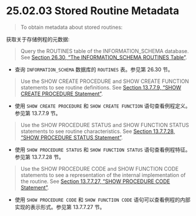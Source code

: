 # 25.02.03 Stored Routine Metadata

> To obtain metadata about stored routines:

获取关于存储例程的元数据:

> Query the ROUTINES table of the INFORMATION_SCHEMA database. See [Section 26.30, “The INFORMATION_SCHEMA ROUTINES Table”](https://dev.mysql.com/doc/refman/8.0/en/information-schema-routines-table.html).

- 查询 `INFORMATION_SCHEMA` 数据库的 `ROUTINES` 表。参见第 26.30 节。

> Use the SHOW CREATE PROCEDURE and SHOW CREATE FUNCTION statements to see routine definitions. See [Section 13.7.7.9, “SHOW CREATE PROCEDURE Statement”](https://dev.mysql.com/doc/refman/8.0/en/show-create-procedure.html).

- 使用 `SHOW CREATE PROCEDURE` 和 `SHOW CREATE FUNCTION` 语句查看例程定义。参见第 13.7.7.9 节。

> Use the SHOW PROCEDURE STATUS and SHOW FUNCTION STATUS statements to see routine characteristics. See [Section 13.7.7.28, “SHOW PROCEDURE STATUS Statement”](https://dev.mysql.com/doc/refman/8.0/en/show-procedure-status.html).

- 使用 `SHOW PROCEDURE STATUS` 和 `SHOW FUNCTION STATUS` 语句查看例程特征。参见第 13.7.7.28 节。

> Use the SHOW PROCEDURE CODE and SHOW FUNCTION CODE statements to see a representation of the internal implementation of the routine. See [Section 13.7.7.27, “SHOW PROCEDURE CODE Statement”](https://dev.mysql.com/doc/refman/8.0/en/show-procedure-code.html).

- 使用 `SHOW PROCEDURE CODE` 和 `SHOW FUNCTION CODE` 语句可以查看例程的内部实现的表示形式。参见第 13.7.7.27 节。